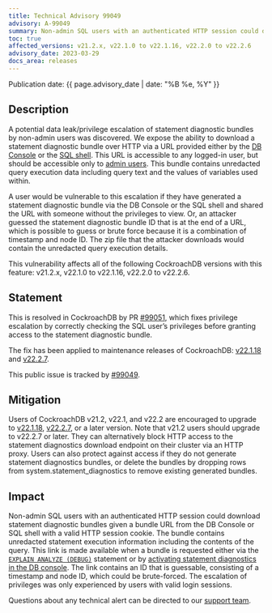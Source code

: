 ```yaml
---
title: Technical Advisory 99049
advisory: A-99049
summary: Non-admin SQL users with an authenticated HTTP session could download statement diagnostic bundles given a bundle URL from the DB Console or SQL shell with a valid HTTP session cookie.
toc: true
affected_versions: v21.2.x, v22.1.0 to v22.1.16, v22.2.0 to v22.2.6
advisory_date: 2023-03-29
docs_area: releases
---
```


Publication date: {{ page.advisory_date | date: "%B %e, %Y" }}

## Description

A potential data leak/privilege escalation of statement diagnostic bundles by non-admin users was discovered. We expose the ability to download a statement diagnostic bundle over HTTP via a URL provided either by the [DB Console](../{{site.versions["stable"]}}/ui-statements-page.html#activate-diagnostics-collection-and-download-bundles) or the [SQL shell](../{{site.versions["stable"]}}/explain-analyze.html#debug-option). This URL is accessible to any logged-in user, but should be accessible only to [admin users](../{{site.versions["stable"]}}/security-reference/authorization.html#admin-role). This bundle contains unredacted query execution data including query text and the values of variables used within.

A user would be vulnerable to this escalation if they have generated a statement diagnostic bundle via the DB Console or the SQL shell and shared the URL with someone without the privileges to view. Or, an attacker guessed the statement diagnostic bundle ID that is at the end of a URL, which is possible to guess or brute force because it is a combination of timestamp and node ID. The zip file that the attacker downloads would contain the unredacted query execution details.

This vulnerability affects all of the following CockroachDB versions with this feature: v21.2.x, v22.1.0 to v22.1.16, v22.2.0 to v22.2.6.

## Statement

This is resolved in CockroachDB by PR [#99051](https://github.com/cockroachdb/cockroach/pull/99051), which fixes privilege escalation by correctly checking the SQL user’s privileges before granting access to the statement diagnostic bundle.

The fix has been applied to maintenance releases of CockroachDB: [v22.1.18](../releases/v22.1.html#v22-1-18) and [v22.2.7](../releases/v22.2.html#v22-2-7).

This public issue is tracked by [#99049](https://github.com/cockroachdb/cockroach/issues/99049).

## Mitigation

Users of CockroachDB v21.2, v22.1, and v22.2 are encouraged to upgrade to [v22.1.18](../releases/v22.1.html#v22-1-18), [v22.2.7](../releases/v22.2.html#v22-2-7), or a later version. Note that v21.2 users should upgrade to v22.2.7 or later. They can alternatively block HTTP access to the statement diagnostics download endpoint on their cluster via an HTTP proxy. Users can also protect against access if they do not generate statement diagnostics bundles, or delete the bundles by dropping rows from system.statement_diagnostics to remove existing generated bundles.

## Impact

Non-admin SQL users with an authenticated HTTP session could download statement diagnostic bundles given a bundle URL from the DB Console or SQL shell with a valid HTTP session cookie. The bundle contains unredacted statement execution information including the contents of the query. This link is made available when a bundle is requested either via the [`EXPLAIN ANALYZE (DEBUG)`](../{{site.versions["stable"]}}/explain-analyze.html#debug-option) statement or by [activating statement diagnostics in the DB console](../{{site.versions["stable"]}}/ui-statements-page.html#activate-diagnostics-collection-and-download-bundles). The link contains an ID that is guessable, consisting of a timestamp and node ID, which could be brute-forced. The escalation of privileges was only experienced by users with valid login sessions.

Questions about any technical alert can be directed to our [support team](https://support.cockroachlabs.com/).
